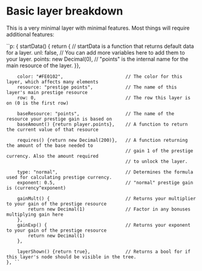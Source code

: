 # Basic layer breakdown

This is a very minimal layer with minimal features. Most things will require additional features:

``p: {
        startData() { return {                  // startData is a function that returns default data for a layer. 
            unl: false,                         // You can add more variables here to add them to your layer.
            points: new Decimal(0),             // "points" is the internal name for the main resource of the layer.
        }},

        color: "#FE0102",                       // The color for this layer, which affects many elements
        resource: "prestige points",            // The name of this layer's main prestige resource
        row: 0,                                 // The row this layer is on (0 is the first row)

        baseResource: "points",                 // The name of the resource your prestige gain is based on
        baseAmount() {return player.points},    // A function to return the current value of that resource

        requires() {return new Decimal(200)},   // A function returning the amount of the base needed to
                                                // gain 1 of the prestige currency. Also the amount required
                                                // to unlock the layer.
        
        type: "normal",                         // Determines the formula used for calculating prestige currency.
        exponent: 0.5,                          // "normal" prestige gain is (currency^exponent)

        gainMult() {                            // Returns your multiplier to your gain of the prestige resource
            return new Decimal(1)               // Factor in any bonuses multiplying gain here
        },
        gainExp() {                             // Returns your exponent to your gain of the prestige resource
            return new Decimal(1)
        },

        layerShown() {return true},             // Returns a bool for if this layer's node should be visible in the tree.
    }, ``